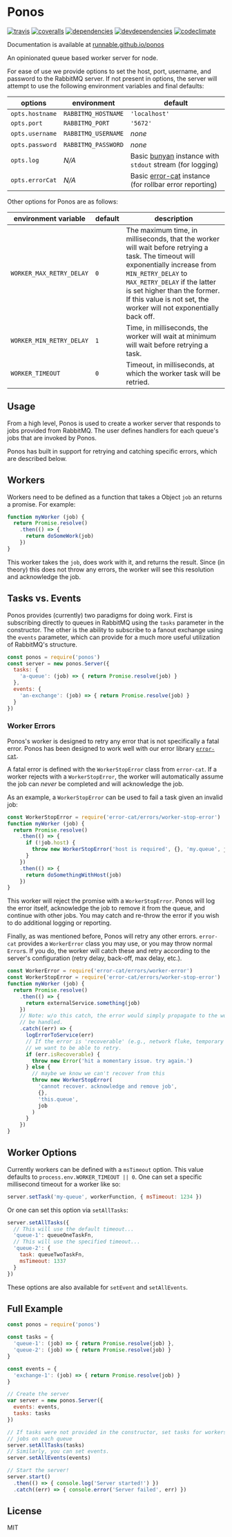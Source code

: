 # Ponos

[![travis]](https://travis-ci.org/Runnable/ponos)
[![coveralls]](https://coveralls.io/github/Runnable/ponos?branch=master)
[![dependencies]](https://david-dm.org/Runnable/ponos)
[![devdependencies]](https://david-dm.org/Runnable/ponos#info=devDependencies)
[![codeclimate]](https://codeclimate.com/github/Runnable/ponos)

Documentation is available at [runnable.github.io/ponos][documentation]

An opinionated queue based worker server for node.

For ease of use we provide options to set the host, port, username, and password to the RabbitMQ server. If not present in options, the server will attempt to use the following environment variables and final defaults:

options         | environment         | default
----------------|---------------------|--------------
`opts.hostname` | `RABBITMQ_HOSTNAME` | `'localhost'`
`opts.port`     | `RABBITMQ_PORT`     | `'5672'`
`opts.username` | `RABBITMQ_USERNAME` | _none_
`opts.password` | `RABBITMQ_PASSWORD` | _none_
`opts.log`      | _N/A_               | Basic [bunyan](https://github.com/trentm/node-bunyan) instance with `stdout` stream (for logging)
`opts.errorCat` | _N/A_               | Basic [error-cat](https://github.com/runnable/error-cat) instance (for rollbar error reporting)

Other options for Ponos are as follows:

environment variable     | default | description
-------------------------|---------|------------
`WORKER_MAX_RETRY_DELAY` | `0`     | The maximum time, in milliseconds, that the worker will wait before retrying a task. The timeout will exponentially increase from `MIN_RETRY_DELAY` to `MAX_RETRY_DELAY` if the latter is set higher than the former. If this value is not set, the worker will not exponentially back off.
`WORKER_MIN_RETRY_DELAY` | `1`     | Time, in milliseconds, the worker will wait at minimum will wait before retrying a task.
`WORKER_TIMEOUT`         | `0`     | Timeout, in milliseconds, at which the worker task will be retried.

## Usage

From a high level, Ponos is used to create a worker server that responds to jobs provided from RabbitMQ. The user defines handlers for each queue's jobs that are invoked by Ponos.

Ponos has built in support for retrying and catching specific errors, which are described below.

## Workers

Workers need to be defined as a function that takes a Object `job` an returns a promise. For example:

```javascript
function myWorker (job) {
  return Promise.resolve()
    .then(() => {
      return doSomeWork(job)
    })
}
```

This worker takes the `job`, does work with it, and returns the result. Since (in theory) this does not throw any errors, the worker will see this resolution and acknowledge the job.

## Tasks vs. Events

Ponos provides (currently) two paradigms for doing work. First is subscribing directly to queues in RabbitMQ using the `tasks` parameter in the constructor. The other is the ability to subscribe to a fanout exchange using the `events` parameter, which can provide for a much more useful utilization of RabbitMQ's structure.

```javascript
const ponos = require('ponos')
const server = new ponos.Server({
  tasks: {
    'a-queue': (job) => { return Promise.resolve(job) }
  },
  events: {
    'an-exchange': (job) => { return Promise.resolve(job) }
  }
})
```

### Worker Errors

Ponos's worker is designed to retry any error that is not specifically a fatal error. Ponos has been designed to work well with our error library [`error-cat`](https://github.com/Runnable/error-cat).

A fatal error is defined with the `WorkerStopError` class from `error-cat`. If a worker rejects with a `WorkerStopError`, the worker will automatically assume the job can _never_ be completed and will acknowledge the job.

As an example, a `WorkerStopError` can be used to fail a task given an invalid job:

```javascript
const WorkerStopError = require('error-cat/errors/worker-stop-error')
function myWorker (job) {
  return Promise.resolve()
    .then(() => {
      if (!job.host) {
        throw new WorkerStopError('host is required', {}, 'my.queue', job)
      }
    })
    .then(() => {
      return doSomethingWithHost(job)
    })
}
```

This worker will reject the promise with a `WorkerStopError`. Ponos will log the error itself, acknowledge the job to remove it from the queue, and continue with other jobs. You may catch and re-throw the error if you wish to do additional logging or reporting.

Finally, as was mentioned before, Ponos will retry any other errors. `error-cat` provides a `WorkerError` class you may use, or you may throw normal `Error`s. If you do, the worker will catch these and retry according to the server's configuration (retry delay, back-off, max delay, etc.).

```javascript
const WorkerError = require('error-cat/errors/worker-error')
const WorkerStopError = require('error-cat/errors/worker-stop-error')
function myWorker (job) {
  return Promise.resolve()
    .then(() => {
      return externalService.something(job)
    })
    // Note: w/o this catch, the error would simply propagate to the worker and
    // be handled.
    .catch((err) => {
      logErrorToService(err)
      // If the error is 'recoverable' (e.g., network fluke, temporary outage),
      // we want to be able to retry.
      if (err.isRecoverable) {
        throw new Error('hit a momentary issue. try again.')
      } else {
        // maybe we know we can't recover from this
        throw new WorkerStopError(
          'cannot recover. acknowledge and remove job',
          {},
          'this.queue',
          job
        )
      }
    })
}
```

## Worker Options

Currently workers can be defined with a `msTimeout` option. This value defaults to `process.env.WORKER_TIMEOUT || 0`. One can set a specific millisecond timeout for a worker like so:

```js
server.setTask('my-queue', workerFunction, { msTimeout: 1234 })
```

Or one can set this option via `setAllTasks`:

```js
server.setAllTasks({
  // This will use the default timeout...
  'queue-1': queueOneTaskFn,
  // This will use the specified timeout...
  'queue-2': {
    task: queueTwoTaskFn,
    msTimeout: 1337
  }
})
```

These options are also available for `setEvent` and `setAllEvents`.

## Full Example

```javascript
const ponos = require('ponos')

const tasks = {
  'queue-1': (job) => { return Promise.resolve(job) },
  'queue-2': (job) => { return Promise.resolve(job) }
}

const events = {
  'exchange-1': (job) => { return Promise.resolve(job) }
}

// Create the server
var server = new ponos.Server({
  events: events,
  tasks: tasks
})

// If tasks were not provided in the constructor, set tasks for workers handling
// jobs on each queue
server.setAllTasks(tasks)
// Similarly, you can set events.
server.setAllEvents(events)

// Start the server!
server.start()
  .then(() => { console.log('Server started!') })
  .catch((err) => { console.error('Server failed', err) })
```

## License

MIT

[travis]: https://img.shields.io/travis/Runnable/ponos/master.svg?style=flat-square "Build Status"
[coveralls]: https://img.shields.io/coveralls/Runnable/ponos/master.svg?style=flat-square "Coverage Status"
[dependencies]: https://img.shields.io/david/Runnable/ponos.svg?style=flat-square "Dependency Status"
[devdependencies]: https://img.shields.io/david/dev/Runnable/ponos.svg?style=flat-square "Dev Dependency Status"
[documentation]: https://runnable.github.io/ponos "Ponos Documentation"
[codeclimate]: https://img.shields.io/codeclimate/github/Runnable/ponos.svg?style=flat-square "Code Climate"
